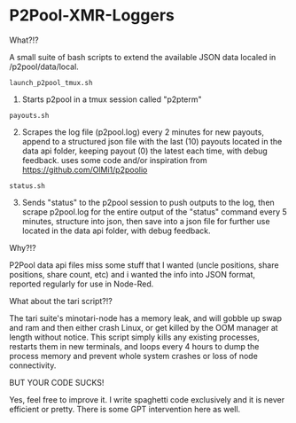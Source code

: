 # P2Pool-XMR-Loggers

What?!?

  A small suite of bash scripts to extend the available JSON data localed in /p2pool/data/local.
  
    launch_p2pool_tmux.sh
  1. Starts p2pool in a tmux session called "p2pterm"
     
    payouts.sh
  2. Scrapes the log file (p2pool.log) every 2 minutes for new payouts, append to a structured json file with the last (10) payouts located in the data api folder, keeping payout (0) the latest each time, with debug feedback. uses some code and/or inspiration from https://github.com/OlMi1/p2poolio

    status.sh  
  3. Sends "status" to the p2pool session to push outputs to the log, then scrape p2pool.log for the entire output of the "status" command every 5 minutes, structure into json, then save into a json file for further use located in the data api folder, with debug feedback.  

Why?!?

  P2Pool data api files miss some stuff that I wanted (uncle positions, share positions, share count, etc) and i wanted the info into JSON format, reported regularly for use in Node-Red.


What about the tari script?!?

  The tari suite's minotari-node has a memory leak, and will gobble up swap and ram and then either crash Linux, or get killed by the OOM manager at length without notice.  This script simply kills any existing processes, restarts them in new terminals, and loops every 4 hours to dump the process memory and prevent whole system crashes or loss of node connectivity.

BUT YOUR CODE SUCKS!
  
  Yes, feel free to improve it. I write spaghetti code exclusively and it is never efficient or pretty. There is some GPT intervention here as well.
